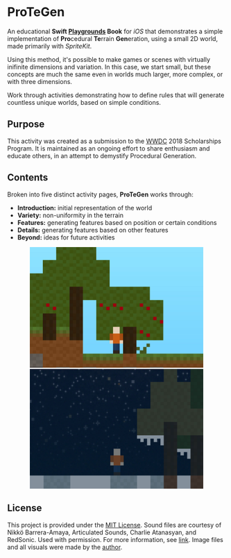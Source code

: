 # ProTeGen

An educational **Swift [Playgrounds](https://www.apple.com/swift/playgrounds/) Book** for *iOS* that demonstrates a simple implementation of **Pro**cedural **Te**rrain **Gen**eration, using a small 2D world, made primarily with *SpriteKit*. 

Using this method, it's possible to make games or scenes with virtually inifinite dimensions and variation. In this case, we start small, but these concepts are much the same even in worlds much larger, more complex, or with three dimensions.

Work through activities demonstrating how to define rules that will generate countless unique worlds, based on simple conditions. 

## Purpose
This activity was created as a submission to the [WWDC](https://developer.apple.com/wwdc/) 2018 Scholarships Program. It is maintained as an ongoing effort to share enthusiasm and educate others, in an attempt to demystify Procedural Generation.

## Contents
Broken into five distinct activity pages, **ProTeGen** works through:

* **Introduction:** initial representation of the world
* **Variety:** non-uniformity in the terrain
* **Features:** generating features based on position or certain conditions
* **Details:** generating features based on other features
* **Beyond:** ideas for future activities

<p align="center">
  <img width="400" src="/image_assets/screenshot1.jpg"> <img width="400" src="/image_assets/screenshot2.jpg">
</p>

## License
This project is provided under the [MIT License](https://choosealicense.com/licenses/mit/). Sound files are courtesy of Nikkö Barrera-Amaya, Articulated Sounds, Charlie Atanasyan, and RedSonic. Used with permission. For more information, see [link](https://sonniss.com/gameaudiogdc2017/). Image files and all visuals were made by the [author](https://twitter.com/TheMartianLife).